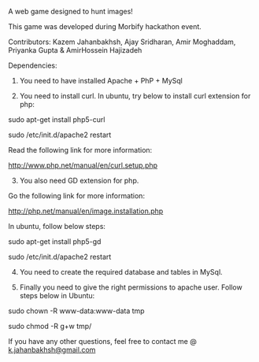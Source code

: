 A web game designed to hunt images! 

This game was developed during Morbify hackathon event.

Contributors: Kazem Jahanbakhsh, Ajay Sridharan, Amir Moghaddam, Priyanka Gupta & AmirHossein Hajizadeh

Dependencies:

1) You need to have installed Apache + PhP + MySql

2) You need to install curl. In ubuntu, try below to install curl extension for php:

sudo apt-get install php5-curl

sudo /etc/init.d/apache2 restart

Read the following link for more information:

http://www.php.net/manual/en/curl.setup.php

3) You also need GD extension for php.

Go the following link for more information:

http://php.net/manual/en/image.installation.php

In ubuntu, follow below steps:

sudo apt-get install php5-gd

sudo /etc/init.d/apache2 restart

4) You need to create the required database and tables in MySql.

5) Finally you need to give the right permissions to apache user. Follow steps below in Ubuntu:

sudo chown -R www-data:www-data tmp

sudo chmod -R g+w tmp/

If you have any other questions, feel free to contact me @ k.jahanbakhsh@gmail.com
